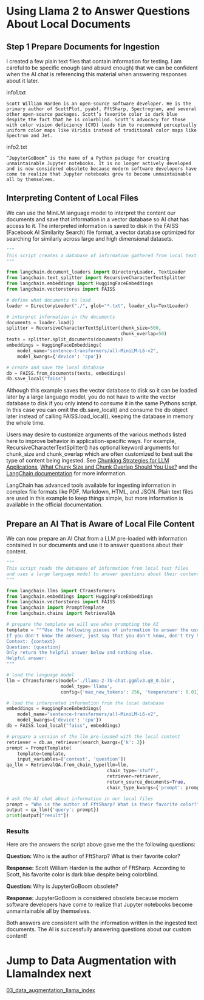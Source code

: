 # Using Llama 2 to Answer Questions About Local Documents

## Step 1 Prepare Documents for Ingestion
I created a few plain text files that contain information for testing. I am careful to be specific enough (and absurd enough) that we can be confident when the AI chat is referencing this material when answering responses about it later.

info1.txt
```
Scott William Harden is an open-source software developer. He is the primary author of ScottPlot, pyabf, FftSharp, Spectrogram, and several other open-source packages. Scott’s favorite color is dark blue despite the fact that he is colorblind. Scott’s advocacy for those with color vision deficiency (CVD) leads him to recommend perceptually uniform color maps like Viridis instead of traditional color maps like Spectrum and Jet.
```

info2.txt
```
“JupyterGoBoom” is the name of a Python package for creating unmaintainable Jupyter notebooks. It is no longer actively developed and is now considered obsolete because modern software developers have come to realize that Jupyter notebooks grow to become unmaintainable all by themselves.
```

## Interpreting Content of Local Files
We can use the MiniLM language model to interpret the content our documents and save that information in a vector database so AI chat has access to it. The interpreted information is saved to disk in the FAISS (Facebook AI Similarity Search) file format, a vector database optimized for searching for similarly across large and high dimensional datasets.

```Python
"""
This script creates a database of information gathered from local text files.
"""

from langchain.document_loaders import DirectoryLoader, TextLoader
from langchain.text_splitter import RecursiveCharacterTextSplitter
from langchain.embeddings import HuggingFaceEmbeddings
from langchain.vectorstores import FAISS

# define what documents to load
loader = DirectoryLoader("./", glob="*.txt", loader_cls=TextLoader)

# interpret information in the documents
documents = loader.load()
splitter = RecursiveCharacterTextSplitter(chunk_size=500,
                                          chunk_overlap=50)
texts = splitter.split_documents(documents)
embeddings = HuggingFaceEmbeddings(
    model_name="sentence-transformers/all-MiniLM-L6-v2",
    model_kwargs={'device': 'cpu'})

# create and save the local database
db = FAISS.from_documents(texts, embeddings)
db.save_local("faiss")
```
Although this example saves the vector database to disk so it can be loaded later by a large language model, you do not have to write the vector database to disk if you only intend to consume it in the same Pythons script. In this case you can omit the db.save_local() and consume the db object later instead of calling FAISS.load_local(), keeping the database in memory the whole time.

Users may desire to customize arguments of the various methods listed here to improve behavior in application-specific ways. For example, RecursiveCharacterTextSplitter() has optional keyword arguments for chunk_size and chunk_overlap which are often customized to best suit the type of content being ingested. See [Chunking Strategies for LLM Applications](https://www.pinecone.io/learn/chunking-strategies/), [What Chunk Size and Chunk Overlap Should You Use?](https://dev.to/peterabel/what-chunk-size-and-chunk-overlap-should-you-use-4338) and the [LangChain documentation](https://python.langchain.com/docs/modules/data_connection/document_transformers/text_splitters/split_by_token) for more information.

LangChain has advanced tools available for ingesting information in complex file formats like PDF, Markdown, HTML, and JSON. Plain text files are used in this example to keep things simple, but more information is available in the official documentation.

## Prepare an AI That is Aware of Local File Content
We can now prepare an AI Chat from a LLM pre-loaded with information contained in our documents and use it to answer questions about their content.

```Python
"""
This script reads the database of information from local text files
and uses a large language model to answer questions about their content.
"""

from langchain.llms import CTransformers
from langchain.embeddings import HuggingFaceEmbeddings
from langchain.vectorstores import FAISS
from langchain import PromptTemplate
from langchain.chains import RetrievalQA

# prepare the template we will use when prompting the AI
template = """Use the following pieces of information to answer the user's question.
If you don't know the answer, just say that you don't know, don't try to make up an answer.
Context: {context}
Question: {question}
Only return the helpful answer below and nothing else.
Helpful answer:
"""

# load the language model
llm = CTransformers(model='./llama-2-7b-chat.ggmlv3.q8_0.bin',
                    model_type='llama',
                    config={'max_new_tokens': 256, 'temperature': 0.01})

# load the interpreted information from the local database
embeddings = HuggingFaceEmbeddings(
    model_name="sentence-transformers/all-MiniLM-L6-v2",
    model_kwargs={'device': 'cpu'})
db = FAISS.load_local("faiss", embeddings)

# prepare a version of the llm pre-loaded with the local content
retriever = db.as_retriever(search_kwargs={'k': 2})
prompt = PromptTemplate(
    template=template,
    input_variables=['context', 'question'])
qa_llm = RetrievalQA.from_chain_type(llm=llm,
                                     chain_type='stuff',
                                     retriever=retriever,
                                     return_source_documents=True,
                                     chain_type_kwargs={'prompt': prompt})

# ask the AI chat about information in our local files
prompt = "Who is the author of FftSharp? What is their favorite color?"
output = qa_llm({'query': prompt})
print(output["result"])
```

### Results
Here are the answers the script above gave me the the following questions:

**Question:** Who is the author of FftSharp? What is their favorite color?

**Response:** Scott William Harden is the author of FftSharp. According to Scott, his favorite color is dark blue despite being colorblind.

**Question:** Why is JupyterGoBoom obsolete?

**Response:** JupyterGoBoom is considered obsolete because modern software developers have come to realize that Jupyter notebooks become unmaintainable all by themselves.

Both answers are consistent with the information written in the ingested text documents. The AI is successfully answering questions about our custom content!

# Jump to Data Augmentation with LlamaIndex next
[03_data_augmentation_llama_index](/03_data_augmentation_llama_index/README.md)